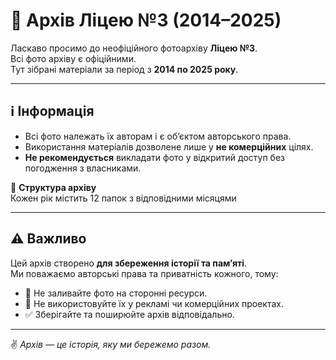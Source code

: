 # 📸 Архів Ліцею №3 (2014–2025)

Ласкаво просимо до неофіційного фотоархіву **Ліцею №3**.  
Всі фото архіву є офіційними.  
Тут зібрані матеріали за період з **2014 по 2025 року**.

---

## ℹ️ Інформація
- Всі фото належать їх авторам і є об’єктом авторського права.  
- Використання матеріалів дозволене лише у **не комерційних** цілях.  
- **Не рекомендується** викладати фото у відкритий доступ без погодження з власниками.  

📂 **Структура архіву**  
Кожен рік містить 12 папок з відповідними місяцями

---

## ⚠️ Важливо
Цей архів створено **для збереження історії та пам’яті**.  
Ми поважаємо авторські права та приватність кожного, тому:  

- 🚫 Не заливайте фото на сторонні ресурси.  
- 🚫 Не використовуйте їх у рекламі чи комерційних проектах.  
- ✅ Зберігайте та поширюйте архів відповідально.  

---

✌️ _Архів — це історія, яку ми бережемо разом._
